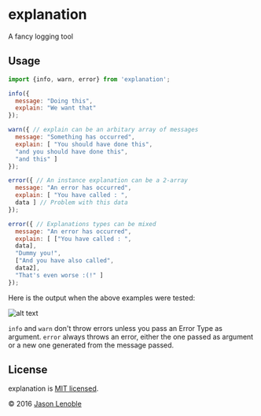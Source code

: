 # explanation
A fancy logging tool

## Usage

```js
import {info, warn, error} from 'explanation';

info({
  message: "Doing this",
  explain: "We want that"
});

warn({ // explain can be an arbitary array of messages
  message: "Something has occurred",
  explain: [ "You should have done this",
  "and you should have done this",
  "and this" ]
});

error({ // An instance explanation can be a 2-array
  message: "An error has occurred",
  explain: [ "You have called : ",
  data ] // Problem with this data
});

error({ // Explanations types can be mixed
  message: "An error has occurred",
  explain: [ ["You have called : ",
  data],
  "Dummy you!",
  ["And you have also called",
  data2],
  "That's even worse :(!" ]
});
```

Here is the output when the above examples were tested:

![alt text](https://cloud.githubusercontent.com/assets/20752619/20630961/7a979678-b334-11e6-966b-729f4edb806e.png)

```info``` and ```warn``` don't throw errors unless you pass an Error Type as argument. ```error``` always throws an error, either the one passed as argument or a new one generated from the message passed.

## License

explanation is [MIT licensed](./LICENSE).

© 2016 [Jason Lenoble](mailto:jason.lenoble@gmail.com)
